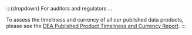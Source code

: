 :::{dropdown} For auditors and regulators ...

To assess the timeliness and currency of all our published data products, please see the [DEA Published Product Timeliness and Currency Report](https://mgmt.sandbox.dea.ga.gov.au/public-dashboards/d22241dbfca54b1fa9f73938ef26e645?orgId=1).
:::
